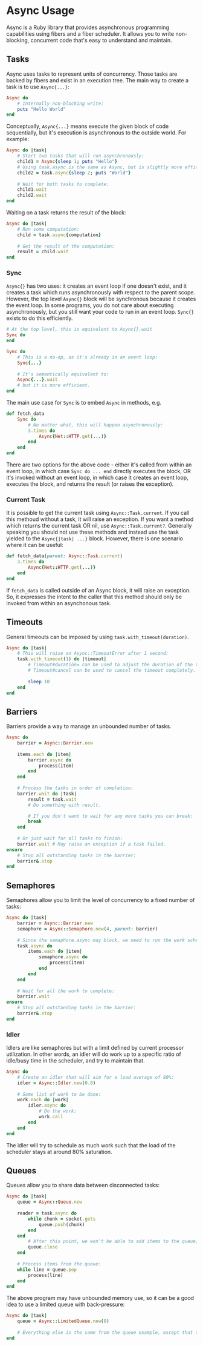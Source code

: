 # Async Usage

Async is a Ruby library that provides asynchronous programming capabilities using fibers and a fiber scheduler. It allows you to write non-blocking, concurrent code that's easy to understand and maintain.

## Tasks

Async uses tasks to represent units of concurrency. Those tasks are backed by fibers and exist in an execution tree. The main way to create a task is to use `Async{...}`:

``` ruby
Async do
	# Internally non-blocking write:
	puts "Hello World"
end
```

Conceptually, `Async{...}` means execute the given block of code sequentially, but it's execution is asynchronous to the outside world. For example:

``` ruby
Async do |task|
	# Start two tasks that will run asynchronously:
	child1 = Async{sleep 1; puts "Hello"}
	# Using task.async is the same as Async, but is slightly more efficient:
	child2 = task.async{sleep 2; puts "World"}
	
	# Wait for both tasks to complete:
	child1.wait
	child2.wait
end
```

Waiting on a task returns the result of the block:

```ruby
Async do |task|
	# Run some computation:
	child = task.async{computation}
	
	# Get the result of the computation:
	result = child.wait
end
```

### Sync

`Async{}` has two uses: it creates an event loop if one doesn't exist, and it creates a task which runs asynchronously with respect to the parent scope. However, the top level `Async{}` block will be synchronous because it creates the event loop. In some programs, you do not care about executing asynchronously, but you still want your code to run in an event loop. `Sync{}` exists to do this efficiently.

```ruby
# At the top level, this is equivalent to Async{}.wait
Sync do
end

Sync do
	# This is a no-op, as it's already in an event loop:
	Sync{...}
	
	# It's semantically equivalent to:
	Async{...}.wait
	# but it is more efficient.
end
```

The main use case for `Sync` is to embed `Async` in methods, e.g.

```ruby
def fetch_data
	Sync do
		# No matter what, this will happen asynchronously:
		3.times do
			Async{Net::HTTP.get(...)}
		end
	end
end
```

There are two options for the above code - either it's called from within an event loop, in which case `Sync do ... end` directly executes the block, OR it's invoked without an event loop, in which case it creates an event loop, executes the block, and returns the result (or raises the exception).

### Current Task

It is possible to get the current task using `Async::Task.current`. If you call this methoud without a task, it will raise an exception. If you want a method which returns the current task OR nil, use `Async::Task.current?`. Generally speaking you should not use these methods and instead use the task yielded to the `Async{|task| ...}` block. However, there is one scenario where it can be useful:

```ruby
def fetch_data(parent: Async::Task.current)
	3.times do
		Async{Net::HTTP.get(...)}
	end
end
```

If `fetch_data` is called outside of an Async block, it will raise an exception. So, it expresses the intent to the caller that this method should only be invoked from within an asynchonous task.

## Timeouts

General timeouts can be imposed by using `task.with_timeout(duration)`.

```ruby
Async do |task|
	# This will raise an Async::TimeoutError after 1 second:
	task.with_timeout(1) do |timeout|
		# Timeout#duration= can be used to adjust the duration of the timeout.
		# Timeout#cancel can be used to cancel the timeout completely.
		
		sleep 10
	end
end
```

## Barriers

Barriers provide a way to manage an unbounded number of tasks.

```ruby
Async do
	barrier = Async::Barrier.new
	
	items.each do |item|
		barrier.async do
			process(item)
		end
	end
	
	# Process the tasks in order of completion:
	barrier.wait do |task|
		result = task.wait
		# Do something with result.

		# If you don't want to wait for any more tasks you can break:
		break
	end
	
	# Or just wait for all tasks to finish:
	barrier.wait # May raise an exception if a task failed.
ensure
	# Stop all outstanding tasks in the barrier:
	barrier&.stop
end
```

## Semaphores

Semaphores allow you to limit the level of concurrency to a fixed number of tasks:

```ruby
Async do |task|
	barrier = Async::Barrier.new
	semaphore = Async::Semaphore.new(4, parent: barrier)
	
	# Since the semaphore.async may block, we need to run the work scheduling in a child task:
	task.async do
		items.each do |item|
			semaphore.async do
				process(item)
			end
		end
	end
	
	# Wait for all the work to complete:
	barrier.wait
ensure
	# Stop all outstanding tasks in the barrier:
	barrier&.stop
end
```

### Idler

Idlers are like semaphores but with a limit defined by current processor utilization. In other words, an idler will do work up to a specific ratio of idle/busy time in the scheduler, and try to maintain that.

```ruby
Async do
	# Create an idler that will aim for a load average of 80%:
	idler = Async::Idler.new(0.8)
	
	# Some list of work to be done:
	work.each do |work|
		idler.async do
			# Do the work:
			work.call
		end
	end
end
```

The idler will try to schedule as much work such that the load of the scheduler stays at around 80% saturation.

## Queues

Queues allow you to share data between disconnected tasks:

```ruby
Async do |task|
	queue = Async::Queue.new
	
	reader = task.async do
		while chunk = socket.gets
			queue.push(chunk)
		end
	end
		# After this point, we won't be able to add items to the queue, and popping items will eventually result in nil once all items are dequeued:
		queue.close
	end
	
	# Process items from the queue:
	while line = queue.pop
		process(line)
	end
end
```

The above program may have unbounded memory use, so it can be a good idea to use a limited queue with back-pressure:

```ruby
Async do |task|
	queue = Async::LimitedQueue.new(8)
	
	# Everything else is the same from the queue example, except that the pushing onto the queue will block once 8 items are buffered.
end
```

